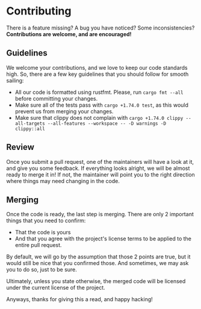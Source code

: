 # Contributing

There is a feature missing? A bug you have noticed? Some inconsistencies? **Contributions are welcome, and are encouraged!**

## Guidelines

We welcome your contributions, and we love to keep our code standards high. So, there are a few key guidelines that you should follow for smooth sailing:

- All our code is formatted using rustfmt. Please, run `cargo fmt --all` before committing your changes.
- Make sure all of the tests pass with `cargo +1.74.0 test`, as this would prevent us from merging your changes.
- Make sure that clippy does not complain with `cargo +1.74.0 clippy --all-targets --all-features --workspace -- -D warnings -D clippy::all`

## Review

Once you submit a pull request, one of the maintainers will have a look at it, and give you some feedback. If everything looks alright, we will be almost ready to merge it in! If not, the maintainer will point you to the right direction where things may need changing in the code.

## Merging

Once the code is ready, the last step is merging. There are only 2 important things that you need to confirm:

- That the code is yours
- And that you agree with the project's license terms to be applied to the entire pull request.

By default, we will go by the assumption that those 2 points are true, but it would still be nice that you confirmed those. And sometimes, we may ask you to do so, just to be sure.

Ultimately, unless you state otherwise, the merged code will be licensed under the current license of the project.

Anyways, thanks for giving this a read, and happy hacking!
